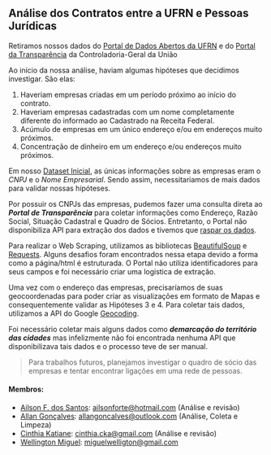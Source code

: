 ## Análise dos Contratos entre a UFRN e Pessoas Jurídicas
Retiramos nossos dados do [Portal de Dados Abertos da UFRN](http://dados.ufrn.br/) e do [Portal da Transparência](http://www.portaltransparencia.gov.br/) da Controladoria-Geral da União

Ao início da nossa análise, haviam algumas hipóteses que decidimos investigar. São elas:

1. Haveriam empresas criadas em um período próximo ao início do contrato.
2. Haveriam empresas cadastradas com um nome completamente diferente do informado ao Cadastrado na Receita Federal.
3. Acúmulo de empresas em um único endereço e/ou em endereços muito próximos.
4. Concentração de dinheiro em um endereço e/ou endereços muito próximos.

Em nosso [Dataset Inicial](http://dados.ufrn.br/dataset/815eb806-715e-4204-a67a-ca45f4b630f6/resource/c11863d5-c86f-44df-874d-33ac4d6ba7b5/download/contratos.csv), as únicas informações sobre as empresas eram o _CNPJ_ e o _Nome Empresarial_.
Sendo assim, necessitariamos de mais dados para validar nossas hipóteses.

Por possuir os CNPJs das empresas, pudemos fazer uma consulta direta ao ***Portal de Transparência*** para coletar informações como Endereço, Razão Social, Situação Cadastral e Quadro de Sócios.
Entretanto, o Portal não disponibiliza API para extração dos dados e tivemos que [raspar os dados](https://pt.wikipedia.org/wiki/Screen_scraping).

Para realizar o Web Scraping, utilizamos as bibliotecas [BeautifulSoup](https://www.crummy.com/software/BeautifulSoup/bs4/doc/) e [Requests](http://docs.python-requests.org/en/master/). Alguns desafios foram encontrados nessa etapa
devido a forma como a página/html é estruturada. O Portal não utiliza identificadores para seus campos e foi necessário criar uma logistica de extração.

Uma vez com o endereço das empresas, precisaríamos de suas geocoordenadas para poder criar as visualizações em formato de Mapas e consequentemente validar as Hipóteses 3 e 4.
Para coletar tais dados, utilizamos a API do Google [Geocoding](https://developers.google.com/maps/documentation/geocoding/start).

Foi necessário coletar mais alguns dados como ***demarcação do território das cidades*** mas infelizmente não foi encontrada nenhuma API que disponibilizava tais dados e o processo teve de ser manual.

> Para trabalhos futuros, planejamos investigar o quadro de sócio das empresas e tentar encontrar ligações em uma rede de pessoas.

#### Membros:
* [Ailson F. dos Santos](https://github.com/ailsonfds):
ailsonforte@hotmail.com (Análise e revisão)
* [Allan Gonçalves](https://github.com/allangoncalves):
allangoncalves@outlook.com
(Análise, Coleta e Limpeza)
* [Cinthia Katiane](https://github.com/CinthiaKatiane):
cinthia.cka@gmail.com
(Análise e revisão)
* [Wellington Miguel](https://github.com/I-am-Miguel):
miguelwelligton@gmail.com

